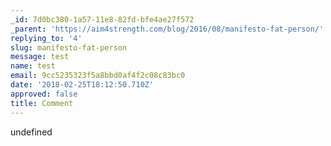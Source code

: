 ```yaml
---
_id: 7d0bc380-1a57-11e8-82fd-bfe4ae27f572
_parent: 'https://aim4strength.com/blog/2016/08/manifesto-fat-person/'
replying_to: '4'
slug: manifesto-fat-person
message: test
name: test
email: 9cc5235323f5a8bbd0af4f2c08c83bc0
date: '2018-02-25T18:12:50.710Z'
approved: false
title: Comment
---
```

undefined
